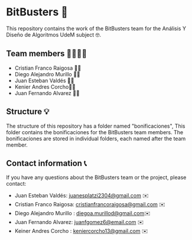 
# BitBusters 👾

This repository contains the work of the BitBusters team for the Análisis Y Diseño de Algoritmos  UdeM subject 🤓.

## Team members 👨‍👩‍👦‍👦

-   Cristian Franco Raigosa 👨‍💼
-   Diego Alejandro Murillo 👨‍💼
-   Juan Esteban Valdés 👨‍💼
-   Kenier Andres Corcho👨‍💼
-   Juan Fernando Alvarez 👨‍💼

## Structure 💡

The structure of this repository has a folder named "bonificaciones", This folder contains the bonificaciones for the BitBusters team members. The bonificaciones are stored in individual folders, each named after the team member.


## Contact information 📞

If you have any questions about the BitBusters team or the project, please contact:

-   Juan Esteban Valdés: juanesplatzi2304@gmail.com ✉️
-   Cristian Franco Raigosa: cristianfrancoraigosa@gmail.com ✉️
-   Diego Alejandro Murillo : diegoa.murillod@gmail.com✉️
-   Juan Fernando Alvarez: juanfgomez6@email.com ✉️
-   Keiner Andres Corcho : keniercorcho13@gmail.com ✉️

